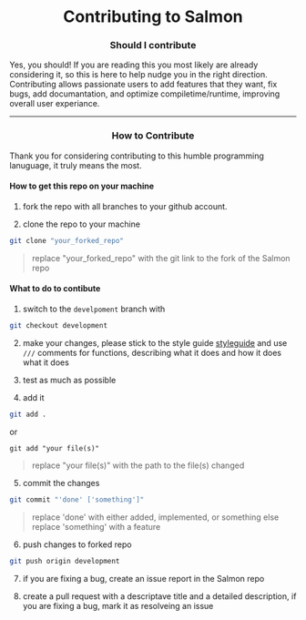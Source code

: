 <div align="center">

# Contributing to Salmon
</div>

<div align="center">

### Should I contribute
</div>

Yes, you should! If you are reading this you most likely are already considering it, so this is here to help nudge you in the right direction.  
Contributing allows passionate users to add features that they want, fix bugs, add documantation, and optimize compiletime/runtime, improving overall user experiance.

---
<div align="center">

### How to Contribute
</div>

Thank you for considering contributing to this humble programming lanuguage, it truly means the most.
#### How to get this repo on your machine
1. fork the repo with all branches to your github account.

2. clone the repo to your machine
```bash
git clone "your_forked_repo"
```
> replace  "your_forked_repo" with the git link to the fork of the Salmon repo
#### What to do to contibute
1. switch to the `develpoment` branch with
```bash
git checkout development
```
2. make your changes, please stick to the style guide [styleguide](https://www.cs.umd.edu/~nelson/classes/resources/cstyleguide/) and use `///` comments for functions, describing what it does and how it does what it does
3. test as much as possible

4. add it
```bash
git add .
```
or
```language
git add "your file(s)"
```
> replace "your file(s)" with the path to the file(s) changed
5. commit the changes
```bash
git commit "'done' ['something']"
```
> replace 'done' with either added, implemented, or something else  
replace 'something' with a feature
6. push changes to forked repo
```bash
git push origin development
```
7. if you are fixing a bug, create an issue report in the Salmon repo

8. create a pull request with a descriptave title and a detailed description, if you are fixing a bug, mark it as resolveing an issue
